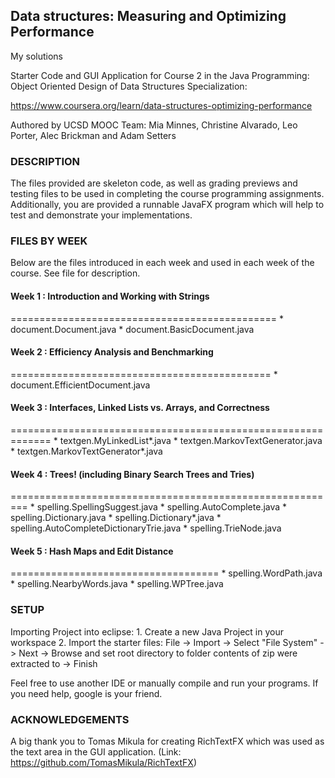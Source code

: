 ## Data structures: Measuring and Optimizing Performance

My solutions

Starter Code and GUI Application for Course 2 in the
Java Programming: Object Oriented Design of 
Data Structures Specialization:

https://www.coursera.org/learn/data-structures-optimizing-performance

Authored by UCSD MOOC Team:
Mia Minnes, Christine Alvarado, Leo Porter, Alec Brickman and Adam Setters


### DESCRIPTION

The files provided are skeleton code, as well as grading previews and testing files to be used in completing the course programming assignments. Additionally, you are provided a runnable JavaFX program which will help to test and demonstrate your implementations.

### FILES BY WEEK

Below are the files introduced in each week and used in each week of the course. See file for description.

#### Week 1 : Introduction and Working with Strings
==============================================
	* document.Document.java
	* document.BasicDocument.java

#### Week 2 : Efficiency Analysis and Benchmarking
=============================================
	* document.EfficientDocument.java

#### Week 3 : Interfaces, Linked Lists vs. Arrays, and Correctness
=============================================================
	* textgen.MyLinkedList*.java
	* textgen.MarkovTextGenerator.java
	* textgen.MarkovTextGenerator*.java

#### Week 4 : Trees! (including Binary Search Trees and Tries)
=========================================================
	* spelling.SpellingSuggest.java
	* spelling.AutoComplete.java
	* spelling.Dictionary.java
	* spelling.Dictionary*.java
	* spelling.AutoCompleteDictionaryTrie.java
	* spelling.TrieNode.java

#### Week 5 : Hash Maps and Edit Distance
====================================
	* spelling.WordPath.java
	* spelling.NearbyWords.java
	* spelling.WPTree.java

### SETUP

Importing Project into eclipse:
	1. Create a new Java Project in your workspace
	2. Import the starter files:
	  File -> Import -> Select "File System" -> Next -> Browse and set 
	  root directory to folder contents of zip were extracted to -> Finish

Feel free to use another IDE or manually compile and run your programs.
If you need help, google is your friend.

### ACKNOWLEDGEMENTS

A big thank you to Tomas Mikula for creating RichTextFX which was used as the text area in the GUI application.
(Link: https://github.com/TomasMikula/RichTextFX)
